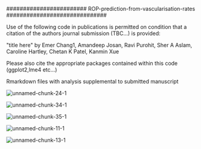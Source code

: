 ######################## ROP-prediction-from-vascularisation-rates ##############################

Use of the following code in publications is permitted on condition that a citation of the authors journal submission (TBC...) is provided:

"title here" by Emer Chang1, Amandeep Josan, Ravi Purohit, Sher A Aslam, Caroline Hartley, Chetan K Patel, Kanmin Xue

Please also cite the appropriate packages contained within this code (ggplot2,lme4 etc...)


Rmarkdown files with analysis supplemental to submitted manuscript

![unnamed-chunk-24-1](https://github.com/amanasj/ROP-prediction-from-vascularisation-rates/assets/67763567/e453f6ff-32f6-4b3c-904f-66f7f96bd23a)


![unnamed-chunk-34-1](https://github.com/amanasj/ROP-prediction-from-vascularisation-rates/assets/67763567/737a5902-c902-40ee-a150-46d1d510f8a8)


![unnamed-chunk-35-1](https://github.com/amanasj/ROP-prediction-from-vascularisation-rates/assets/67763567/d1a03969-1ff6-4945-857f-13fe4ed14c8a)


![unnamed-chunk-11-1](https://github.com/amanasj/ROP-prediction-from-vascularisation-rates/assets/67763567/7e4e84f5-7200-40cb-b314-f9e3fff8a451)


![unnamed-chunk-13-1](https://github.com/amanasj/ROP-prediction-from-vascularisation-rates/assets/67763567/e6502a16-981d-4cc8-adf7-b683c1d81c12)
